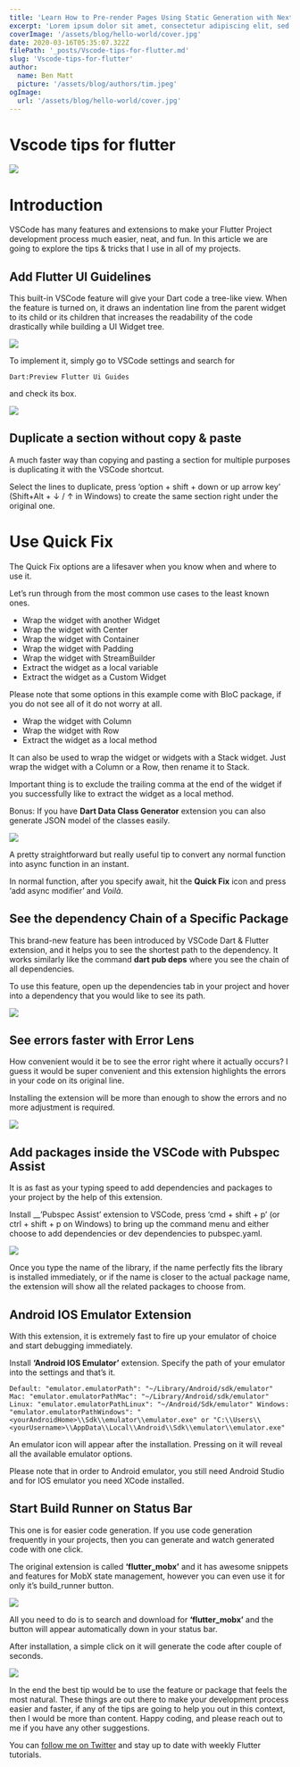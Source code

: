 ```yaml
---
title: 'Learn How to Pre-render Pages Using Static Generation with Next.js'
excerpt: 'Lorem ipsum dolor sit amet, consectetur adipiscing elit, sed do eiusmod tempor incididunt ut labore et dolore magna aliqua. Praesent elementum facilisis leo vel fringilla est ullamcorper eget. At imperdiet dui accumsan sit amet nulla facilities morbi tempus.'
coverImage: '/assets/blog/hello-world/cover.jpg'
date: 2020-03-16T05:35:07.322Z
filePath: '_posts/Vscode-tips-for-flutter.md'
slug: 'Vscode-tips-for-flutter'
author:
  name: Ben Matt
  picture: '/assets/blog/authors/tim.jpeg'
ogImage:
  url: '/assets/blog/hello-world/cover.jpg'
---
```






# Vscode tips for flutter


[![](https://miro.medium.com/max/1400/0*FJIgWzkwNtLL-gwy.png)](https://miro.medium.com/max/1400/0*FJIgWzkwNtLL-gwy.png)
# Introduction

VSCode has many features and extensions to make your Flutter Project development process much easier, neat, and fun. In this article we are going to explore the tips & tricks that I use in all of my projects.

## Add Flutter UI Guidelines

This built-in VSCode feature will give your Dart code a tree-like view. When the feature is turned on, it draws an indentation line from the parent widget to its child or its children that increases the readability of the code drastically while building a UI Widget tree.



[![](https://firebasestorage.googleapis.com/v0/b/code-rainbow.appspot.com/o/blog-posts%2FVscode-tips-for-flutter%2F08LkStR3eqOKp6h6M.png?alt=media&token=3b4e171c-cb91-4509-85a8-667b42dffc4b)](https://firebasestorage.googleapis.com/v0/b/code-rainbow.appspot.com/o/blog-posts%2FVscode-tips-for-flutter%2F08LkStR3eqOKp6h6M.png?alt=media&token=3b4e171c-cb91-4509-85a8-667b42dffc4b)

To implement it, simply go to VSCode settings and search for

```
Dart:Preview Flutter Ui Guides
```

and check its box.

[![](https://firebasestorage.googleapis.com/v0/b/code-rainbow.appspot.com/o/blog-posts%2FVscode-tips-for-flutter%2F0QKy9IQaXM1uvQ6C5.png?alt=media&token=6bbec656-c553-47fb-b3dc-f4b5194bb09d)](https://firebasestorage.googleapis.com/v0/b/code-rainbow.appspot.com/o/blog-posts%2FVscode-tips-for-flutter%2F0QKy9IQaXM1uvQ6C5.png?alt=media&token=6bbec656-c553-47fb-b3dc-f4b5194bb09d)

## Duplicate a section without copy & paste

A much faster way than copying and pasting a section for multiple purposes is duplicating it with the VSCode shortcut.

Select the lines to duplicate, press ‘option + shift + down or up arrow key’ (Shift+Alt + ↓ / ↑ in Windows) to create the same section right under the original one.

# Use Quick Fix

The Quick Fix options are a lifesaver when you know when and where to use it.

Let’s run through from the most common use cases to the least known ones.

- Wrap the widget with another Widget
- Wrap the widget with Center
- Wrap the widget with Container
- Wrap the widget with Padding
- Wrap the widget with StreamBuilder
- Extract the widget as a local variable
- Extract the widget as a Custom Widget

Please note that some options in this example come with BloC package, if you do not see all of it do not worry at all.

- Wrap the widget with Column
- Wrap the widget with Row
- Extract the widget as a local method

It can also be used to wrap the widget or widgets with a Stack widget. Just wrap the widget with a Column or a Row, then rename it to Stack.

Important thing is to exclude the trailing comma at the end of the widget if you successfully like to extract the widget as a local method.

Bonus: If you have **Dart Data Class Generator** extension you can also generate JSON model of the classes easily.

[![](https://firebasestorage.googleapis.com/v0/b/code-rainbow.appspot.com/o/blog-posts%2FVscode-tips-for-flutter%2F0_-yifXC7TlTjhy-y.png?alt=media&token=496982c1-863e-4f52-ae5b-9f1dfc0c54cb)](https://firebasestorage.googleapis.com/v0/b/code-rainbow.appspot.com/o/blog-posts%2FVscode-tips-for-flutter%2F0_-yifXC7TlTjhy-y.png?alt=media&token=496982c1-863e-4f52-ae5b-9f1dfc0c54cb)

A pretty straightforward but really useful tip to convert any normal function into async function in an instant.

In normal function, after you specify await, hit the **Quick Fix** icon and press ‘add async modifier’ and *Voilà*.

## See the dependency Chain of a Specific Package

This brand-new feature has been introduced by VSCode Dart & Flutter extension, and it helps you to see the shortest path to the dependency. It works similarly like the command **dart pub deps** where you see the chain of all dependencies.

To use this feature, open up the dependencies tab in your project and hover into a dependency that you would like to see its path.

[![](https://firebasestorage.googleapis.com/v0/b/code-rainbow.appspot.com/o/blog-posts%2FVscode-tips-for-flutter%2F0TaFKrO3Gi6x1PxPy.png?alt=media&token=96b54ef9-2395-4f67-8c5a-5912fb57ef01)](https://firebasestorage.googleapis.com/v0/b/code-rainbow.appspot.com/o/blog-posts%2FVscode-tips-for-flutter%2F0TaFKrO3Gi6x1PxPy.png?alt=media&token=96b54ef9-2395-4f67-8c5a-5912fb57ef01)

## See errors faster with Error Lens

How convenient would it be to see the error right where it actually occurs? I guess it would be super convenient and this extension highlights the errors in your code on its original line.

Installing the extension will be more than enough to show the errors and no more adjustment is required.

[![](https://firebasestorage.googleapis.com/v0/b/code-rainbow.appspot.com/o/blog-posts%2FVscode-tips-for-flutter%2F0-SyvqSs_RsurkHVn.png?alt=media&token=733c4c1f-7307-4c0a-a8cf-f5c9da8d360e)](https://firebasestorage.googleapis.com/v0/b/code-rainbow.appspot.com/o/blog-posts%2FVscode-tips-for-flutter%2F0-SyvqSs_RsurkHVn.png?alt=media&token=733c4c1f-7307-4c0a-a8cf-f5c9da8d360e)

## Add packages inside the VSCode with Pubspec Assist

It is as fast as your typing speed to add dependencies and packages to your project by the help of this extension.

Install __’Pubspec Assist’ extension to VSCode, press ‘cmd + shift + p’ (or ctrl + shift + p on Windows) to bring up the command menu and either choose to add dependencies or dev dependencies to pubspec.yaml.

[![](https://firebasestorage.googleapis.com/v0/b/code-rainbow.appspot.com/o/blog-posts%2FVscode-tips-for-flutter%2F0Q1XPXlxswpV6xh1B.png?alt=media&token=33e073ff-b6c7-4d65-916a-3e25327f1c9a)](https://firebasestorage.googleapis.com/v0/b/code-rainbow.appspot.com/o/blog-posts%2FVscode-tips-for-flutter%2F0Q1XPXlxswpV6xh1B.png?alt=media&token=33e073ff-b6c7-4d65-916a-3e25327f1c9a)

Once you type the name of the library, if the name perfectly fits the library is installed immediately, or if the name is closer to the actual package name, the extension will show all the related packages to choose from.

## Android IOS Emulator Extension

With this extension, it is extremely fast to fire up your emulator of choice and start debugging immediately.

Install **‘Android IOS Emulator’** extension. Specify the path of your emulator into the settings and that’s it.

```
Default: "emulator.emulatorPath": "~/Library/Android/sdk/emulator" Mac: "emulator.emulatorPathMac": "~/Library/Android/sdk/emulator" Linux: "emulator.emulatorPathLinux": "~/Android/Sdk/emulator" Windows: "emulator.emulatorPathWindows": "<yourAndroidHome>\\Sdk\\emulator\\emulator.exe" or "C:\\Users\\<yourUsername>\\AppData\\Local\\Android\\Sdk\\emulator\\emulator.exe"
```

An emulator icon will appear after the installation. Pressing on it will reveal all the available emulator options.

Please note that in order to Android emulator, you still need Android Studio and for IOS emulator you need XCode installed.

## Start Build Runner on Status Bar

This one is for easier code generation. If you use code generation frequently in your projects, then you can generate and watch generated code with one click.

The original extension is called **‘flutter_mobx’** and it has awesome snippets and features for MobX state management, however you can even use it for only it’s build_runner button.

[![](https://firebasestorage.googleapis.com/v0/b/code-rainbow.appspot.com/o/blog-posts%2FVscode-tips-for-flutter%2F0cVJgJEM2QDYb-HyQ.png?alt=media&token=e9bd2712-f871-44d7-b723-1d492369bde5)](https://firebasestorage.googleapis.com/v0/b/code-rainbow.appspot.com/o/blog-posts%2FVscode-tips-for-flutter%2F0cVJgJEM2QDYb-HyQ.png?alt=media&token=e9bd2712-f871-44d7-b723-1d492369bde5)

All you need to do is to search and download for **‘flutter_mobx’** and the button will appear automatically down in your status bar.

After installation, a simple click on it will generate the code after couple of seconds.

[![](https://firebasestorage.googleapis.com/v0/b/code-rainbow.appspot.com/o/blog-posts%2FVscode-tips-for-flutter%2F007-FAtb5Sows_fVf.png?alt=media&token=7429da1b-6408-4d3b-bcd7-d6b838e844fd)](https://firebasestorage.googleapis.com/v0/b/code-rainbow.appspot.com/o/blog-posts%2FVscode-tips-for-flutter%2F007-FAtb5Sows_fVf.png?alt=media&token=7429da1b-6408-4d3b-bcd7-d6b838e844fd)

In the end the best tip would be to use the feature or package that feels the most natural. These things are out there to make your development process easier and faster, if any of the tips are going to help you out in this context, then I would be more than content. Happy coding, and please reach out to me if you have any other suggestions.

You can [follow me on Twitter](https://twitter.com/JrMatanda) and stay up to date with weekly Flutter tutorials.